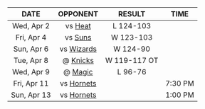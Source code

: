 |    DATE     |              OPPONENT              |    RESULT    |  TIME   |
|:-----------:|:----------------------------------:|:------------:|:-------:|
| Wed, Apr 2  |         vs [Heat](/r/heat)         |  L 124-103   |         |
| Fri, Apr 4  |         vs [Suns](/r/suns)         |  W 123-103   |         |
| Sun, Apr 6  | vs [Wizards](/r/washingtonwizards) |   W 124-90   |         |
| Tue, Apr 8  |      @ [Knicks](/r/NYKnicks)       | W 119-117 OT |         |
| Wed, Apr 9  |     @ [Magic](/r/OrlandoMagic)     |   L 96-76    |         |
| Fri, Apr 11 | vs [Hornets](/r/CharlotteHornets)  |              | 7:30 PM |
| Sun, Apr 13 | vs [Hornets](/r/CharlotteHornets)  |              | 1:00 PM |